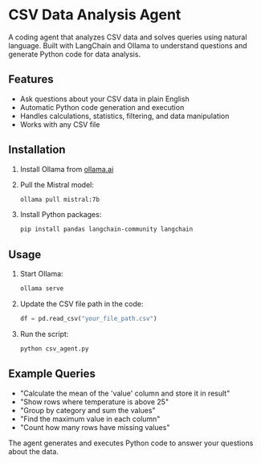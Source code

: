 # CSV Data Analysis Agent

A coding agent that analyzes CSV data and solves queries using natural language. Built with LangChain and Ollama to understand questions and generate Python code for data analysis.

## Features

- Ask questions about your CSV data in plain English
- Automatic Python code generation and execution
- Handles calculations, statistics, filtering, and data manipulation
- Works with any CSV file

## Installation

1. Install Ollama from [ollama.ai](https://ollama.ai)

2. Pull the Mistral model:
   ```bash
   ollama pull mistral:7b
   ```

3. Install Python packages:
   ```bash
   pip install pandas langchain-community langchain
   ```

## Usage

1. Start Ollama:
   ```bash
   ollama serve
   ```

2. Update the CSV file path in the code:
   ```python
   df = pd.read_csv("your_file_path.csv")
   ```

3. Run the script:
   ```python
   python csv_agent.py
   ```

## Example Queries

- "Calculate the mean of the 'value' column and store it in result"
- "Show rows where temperature is above 25" 
- "Group by category and sum the values"
- "Find the maximum value in each column"
- "Count how many rows have missing values"

The agent generates and executes Python code to answer your questions about the data.
